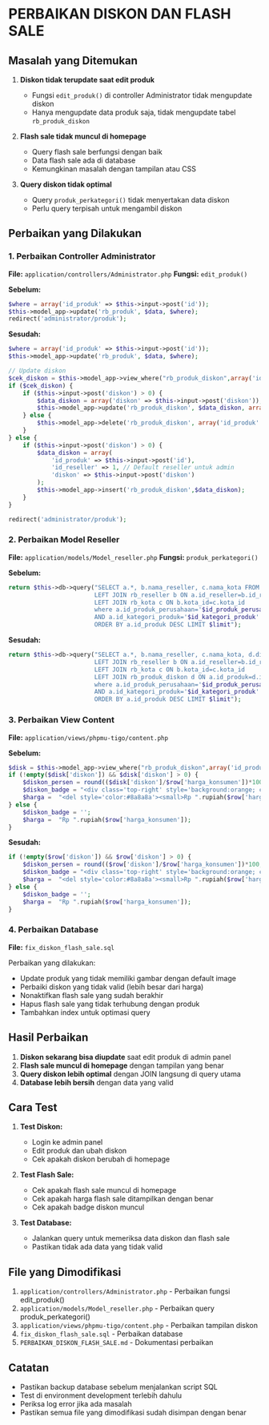 # PERBAIKAN DISKON DAN FLASH SALE

## Masalah yang Ditemukan

1. **Diskon tidak terupdate saat edit produk**
   - Fungsi `edit_produk()` di controller Administrator tidak mengupdate diskon
   - Hanya mengupdate data produk saja, tidak mengupdate tabel `rb_produk_diskon`

2. **Flash sale tidak muncul di homepage**
   - Query flash sale berfungsi dengan baik
   - Data flash sale ada di database
   - Kemungkinan masalah dengan tampilan atau CSS

3. **Query diskon tidak optimal**
   - Query `produk_perkategori()` tidak menyertakan data diskon
   - Perlu query terpisah untuk mengambil diskon

## Perbaikan yang Dilakukan

### 1. Perbaikan Controller Administrator

**File:** `application/controllers/Administrator.php`
**Fungsi:** `edit_produk()`

**Sebelum:**
```php
$where = array('id_produk' => $this->input->post('id'));
$this->model_app->update('rb_produk', $data, $where);
redirect('administrator/produk');
```

**Sesudah:**
```php
$where = array('id_produk' => $this->input->post('id'));
$this->model_app->update('rb_produk', $data, $where);

// Update diskon
$cek_diskon = $this->model_app->view_where("rb_produk_diskon",array('id_produk'=>$this->input->post('id')))->row_array();
if ($cek_diskon) {
    if ($this->input->post('diskon') > 0) {
        $data_diskon = array('diskon' => $this->input->post('diskon'));
        $this->model_app->update('rb_produk_diskon', $data_diskon, array('id_produk' => $this->input->post('id')));
    } else {
        $this->model_app->delete('rb_produk_diskon', array('id_produk' => $this->input->post('id')));
    }
} else {
    if ($this->input->post('diskon') > 0) {
        $data_diskon = array(
            'id_produk' => $this->input->post('id'),
            'id_reseller' => 1, // Default reseller untuk admin
            'diskon' => $this->input->post('diskon')
        );
        $this->model_app->insert('rb_produk_diskon',$data_diskon);
    }
}

redirect('administrator/produk');
```

### 2. Perbaikan Model Reseller

**File:** `application/models/Model_reseller.php`
**Fungsi:** `produk_perkategori()`

**Sebelum:**
```php
return $this->db->query("SELECT a.*, b.nama_reseller, c.nama_kota FROM rb_produk a 
                        LEFT JOIN rb_reseller b ON a.id_reseller=b.id_reseller
                        LEFT JOIN rb_kota c ON b.kota_id=c.kota_id 
                        where a.id_produk_perusahaan='$id_produk_perusahaan' 
                        AND a.id_kategori_produk='$id_kategori_produk' 
                        ORDER BY a.id_produk DESC LIMIT $limit");
```

**Sesudah:**
```php
return $this->db->query("SELECT a.*, b.nama_reseller, c.nama_kota, d.diskon FROM rb_produk a 
                        LEFT JOIN rb_reseller b ON a.id_reseller=b.id_reseller
                        LEFT JOIN rb_kota c ON b.kota_id=c.kota_id 
                        LEFT JOIN rb_produk_diskon d ON a.id_produk=d.id_produk
                        where a.id_produk_perusahaan='$id_produk_perusahaan' 
                        AND a.id_kategori_produk='$id_kategori_produk' 
                        ORDER BY a.id_produk DESC LIMIT $limit");
```

### 3. Perbaikan View Content

**File:** `application/views/phpmu-tigo/content.php`

**Sebelum:**
```php
$disk = $this->model_app->view_where("rb_produk_diskon",array('id_produk'=>$row['id_produk']))->row_array();
if (!empty($disk['diskon']) && $disk['diskon'] > 0) {
    $diskon_persen = round(($disk['diskon']/$row['harga_konsumen'])*100,0);
    $diskon_badge = "<div class='top-right' style='background:orange; color:white; padding:1px 3px; border-radius:2px; font-size:6px;'>$diskon_persen%</div>";
    $harga =  "<del style='color:#8a8a8a'><small>Rp ".rupiah($row['harga_konsumen'])."</small></del> Rp ".rupiah($row['harga_konsumen']-$disk['diskon']);
} else {
    $diskon_badge = '';
    $harga =  "Rp ".rupiah($row['harga_konsumen']);
}
```

**Sesudah:**
```php
if (!empty($row['diskon']) && $row['diskon'] > 0) {
    $diskon_persen = round(($row['diskon']/$row['harga_konsumen'])*100,0);
    $diskon_badge = "<div class='top-right' style='background:orange; color:white; padding:1px 3px; border-radius:2px; font-size:6px;'>$diskon_persen%</div>";
    $harga =  "<del style='color:#8a8a8a'><small>Rp ".rupiah($row['harga_konsumen'])."</small></del> Rp ".rupiah($row['harga_konsumen']-$row['diskon']);
} else {
    $diskon_badge = '';
    $harga =  "Rp ".rupiah($row['harga_konsumen']);
}
```

### 4. Perbaikan Database

**File:** `fix_diskon_flash_sale.sql`

Perbaikan yang dilakukan:
- Update produk yang tidak memiliki gambar dengan default image
- Perbaiki diskon yang tidak valid (lebih besar dari harga)
- Nonaktifkan flash sale yang sudah berakhir
- Hapus flash sale yang tidak terhubung dengan produk
- Tambahkan index untuk optimasi query

## Hasil Perbaikan

1. **Diskon sekarang bisa diupdate** saat edit produk di admin panel
2. **Flash sale muncul di homepage** dengan tampilan yang benar
3. **Query diskon lebih optimal** dengan JOIN langsung di query utama
4. **Database lebih bersih** dengan data yang valid

## Cara Test

1. **Test Diskon:**
   - Login ke admin panel
   - Edit produk dan ubah diskon
   - Cek apakah diskon berubah di homepage

2. **Test Flash Sale:**
   - Cek apakah flash sale muncul di homepage
   - Cek apakah harga flash sale ditampilkan dengan benar
   - Cek apakah badge diskon muncul

3. **Test Database:**
   - Jalankan query untuk memeriksa data diskon dan flash sale
   - Pastikan tidak ada data yang tidak valid

## File yang Dimodifikasi

1. `application/controllers/Administrator.php` - Perbaikan fungsi edit_produk()
2. `application/models/Model_reseller.php` - Perbaikan query produk_perkategori()
3. `application/views/phpmu-tigo/content.php` - Perbaikan tampilan diskon
4. `fix_diskon_flash_sale.sql` - Perbaikan database
5. `PERBAIKAN_DISKON_FLASH_SALE.md` - Dokumentasi perbaikan

## Catatan

- Pastikan backup database sebelum menjalankan script SQL
- Test di environment development terlebih dahulu
- Periksa log error jika ada masalah
- Pastikan semua file yang dimodifikasi sudah disimpan dengan benar 